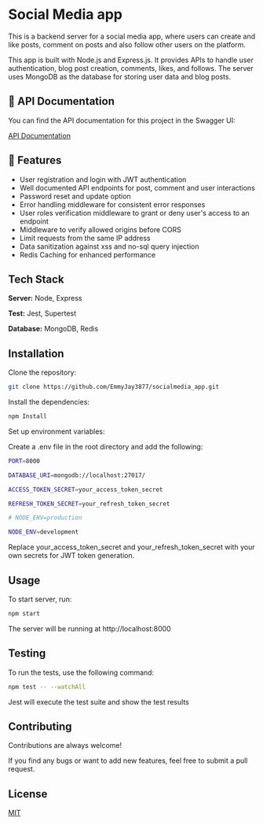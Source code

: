 
# Social Media app

This is a backend server for a social media app, where users can create and like posts, comment on posts and also follow other users on the platform.

This app is built with Node.js and Express.js. It provides APIs to handle user authentication, blog post creation, comments, likes, and follows. The server uses MongoDB as the database for storing user data and blog posts.


## 🚀 API Documentation

You can find the API documentation for this project in the Swagger UI:

[API Documentation](https://blogapp-api-pdde.onrender.com/api-docs/#/)


## 🧐 Features

- User registration and login with JWT authentication
- Well documented API endpoints for post, comment and user interactions
- Password reset and update option
- Error handling middleware for consistent error responses
- User roles verification middleware to grant or deny user's access to an endpoint
- Middleware to verify allowed origins before CORS
- Limit requests from the same IP address
- Data sanitization against xss and no-sql query injection
- Redis Caching for enhanced performance


## Tech Stack

**Server:** Node, Express

**Test:** Jest, Supertest

**Database:** MongoDB, Redis


## Installation

Clone the repository:

```bash
git clone https://github.com/EmmyJay3877/socialmedia_app.git
```
    
Install the dependencies:

```bash
npm Install
```

Set up environment variables:

Create a .env file in the root directory and add the following:

```bash
PORT=8000

DATABASE_URI=mongodb://localhost:27017/

ACCESS_TOKEN_SECRET=your_access_token_secret

REFRESH_TOKEN_SECRET=your_refresh_token_secret

# NODE_ENV=production

NODE_ENV=development
```
Replace your_access_token_secret and your_refresh_token_secret with your own secrets for JWT token generation.

## Usage

To start server, run:

```bash
npm start
```

The server will be running at http://localhost:8000


## Testing

To run the tests, use the following command:

```bash
npm test -- --watchAll
```

Jest will execute the test suite and show the test results
## Contributing

Contributions are always welcome!

If you find any bugs or want to add new features, feel free to submit a pull request.

## License

[MIT](https://choosealicense.com/licenses/mit/)

